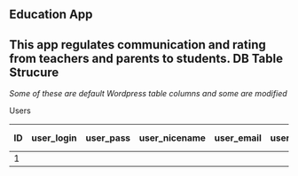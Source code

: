 Education App
------
This app regulates communication and rating from teachers and parents to students.
DB Table Strucure
------
*Some of these are default Wordpress table columns and some are modified*

Users

| ID | user_login | user_pass | user_nicename | user_email | user_url |user_registered | user activation_key | user_status | display_name |
|-|-|-|-|-|-|-|-|-|-|
|1||||||||||